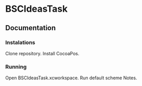 # BSCIdeasTask

## Documentation

### Instalations

Clone repository.
Install CocoaPos.

### Running

Open BSCIdeasTask.xcworkspace.
Run default scheme Notes.


